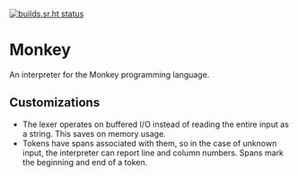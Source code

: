 [![builds.sr.ht status](https://builds.sr.ht/~tristan957/monkey.svg)](https://builds.sr.ht/~tristan957/monkey?)

# Monkey

An interpreter for the Monkey programming language.

## Customizations

- The lexer operates on buffered I/O instead of reading the entire input as a
  string. This saves on memory usage.
- Tokens have spans associated with them, so in the case of unknown input, the
  interpreter can report line and column numbers. Spans mark the beginning and
  end of a token.
